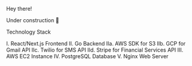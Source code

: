 Hey there!

Under construction 🚧

Technology Stack

I. React/Next.js Frontend
II. Go Backend
    IIa. AWS SDK for S3
    IIb. GCP for Gmail API
    IIc. Twilio for SMS API
    IId. Stripe for Financial Services API
III. AWS EC2 Instance
IV. PostgreSQL Database
V. Nginx Web Server